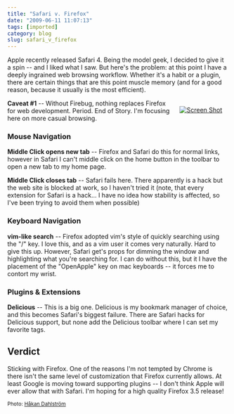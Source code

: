 ```yaml
---
title: "Safari v. Firefox"
date: "2009-06-11 11:07:13"
tags: [imported]
category: blog
slug: safari_v_firefox
---
```


Apple recently released Safari 4. Being the model geek, I decided to give it a spin -- and I liked what I saw. But here's the problem: at this point I have a deeply ingrained web browsing workflow. Whether it's a habit or a plugin, there are certain things that are this point muscle memory (and for a good reason, because it usually is the most efficient).

<div style="margin: 15px; float: right"><a href="https://www.flickr.com/photos/93755244@N00/3444838707/" title="Screen Shot" target="_blank"><img src="https://farm4.static.flickr.com/3628/3444838707_d47a0c67c2_m.jpg" alt="Screen Shot" border="0" /></a></div>

<strong>Caveat #1</strong> -- Without Firebug, nothing replaces Firefox for web development. Period. End of Story. I'm focusing here on more casual browsing.

<h3>Mouse Navigation</h3>

<strong>Middle Click opens new tab</strong> -- Firefox and Safari do this for normal links, however in Safari I can't middle click on the home button in the toolbar to open a new tab to my home page.

<strong>Middle Click closes tab</strong> -- Safari fails here. There apparently is a hack but the web site is blocked at work, so I haven't tried it (note, that every extension for Safari is a hack... I have no idea how stability is affected, so I've been trying to avoid them when possible)

<h3>Keyboard Navigation</h3>

<strong>vim-like search</strong> -- Firefox adopted vim's style of quickly searching using the "/" key. I love this, and as a vim user it comes very naturally. Hard to give this up. However, Safari get's props for dimming the window and highlighting what you're searching for. I can do without this, but it I have the placement of the "OpenApple" key on mac keyboards -- it forces me to contort my wrist.

<h3>Plugins & Extensions</h3>

<strong>Delicious</strong> -- This is a big one. Delicious is my bookmark manager of choice, and this becomes Safari's biggest failure. There are Safari hacks for Delicious support, but none add the Delicious toolbar where I can set my favorite tags.

<h2>Verdict</h2>

Sticking with Firefox. One of the reasons I'm not tempted by Chrome is there isn't the same level of customization that Firefox currently allows. At least Google is moving toward supporting plugins -- I don't think Apple will ever allow that with Safari. I'm hoping for a high quality Firefox 3.5 release!

<small>Photo: <a href="https://www.flickr.com/photos/93755244@N00/3444838707/" title="Håkan Dahlström" target="_blank">Håkan Dahlström</a></small>
